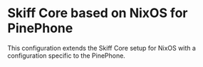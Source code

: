 # Skiff Core based on NixOS for PinePhone

This configuration extends the Skiff Core setup for NixOS with a configuration
specific to the PinePhone.

